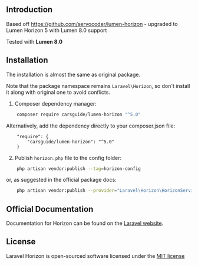 ## Introduction

Based off https://github.com/servocoder/lumen-horizon - upgraded to Lumen Horizon 5 with Lumen 8.0 support

Tested with **Lumen 8.0**

## Installation

The installation is almost the same as original package.

Note that the package namespace remains `Laravel\Horizon`, so don't install it along with original one to avoid conflicts.  

1. Composer dependency manager:

```bash
    composer require carsguide/lumen-horizon "^5.0"
```

Alternatively, add the dependency directly to your composer.json file:

```
    "require": {
        "carsguide/lumen-horizon": "^5.0"
    }
```

2. Publish `horizon.php` file to the config folder:

```bash
    php artisan vendor:publish --tag=horizon-config
```

or, as suggested in the official package docs:

```bash
    php artisan vendor:publish --provider="Laravel\Horizon\HorizonServiceProvider"
```


## Official Documentation

Documentation for Horizon can be found on the [Laravel website](http://laravel.com/docs/master/horizon).


## License

Laravel Horizon is open-sourced software licensed under the [MIT license](http://opensource.org/licenses/MIT)
